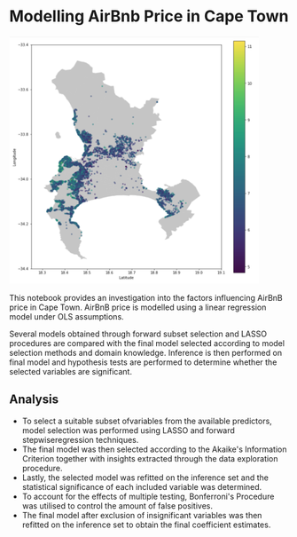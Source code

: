 # Modelling AirBnb Price in Cape Town

<img src="map.png" alt="spread of airbnb price in cape town." width="450"/>

This notebook provides an investigation into the factors influencing AirBnB price in Cape Town. AirBnB price is modelled using a linear regression model under OLS assumptions. 

Several models obtained through forward subset selection and LASSO procedures are compared with the final model selected according to model selection methods and domain knowledge. 
Inference is then performed on final model and hypothesis tests are performed to determine whether the selected variables are significant.

## Analysis

- To select a suitable subset ofvariables from the available predictors, model selection was performed using LASSO and forward stepwiseregression techniques.
- The final model was then selected according to the Akaike's Information Criterion together with insights extracted through the data exploration procedure.
- Lastly, the selected model was refitted on the inference set and the statistical significance of each included variable was determined.
- To account for the effects of multiple testing, Bonferroni's Procedure was utilised to control the amount of false positives.
- The final model after exclusion of insignificant variables was then refitted on the inference set to obtain the final coefficient estimates.
